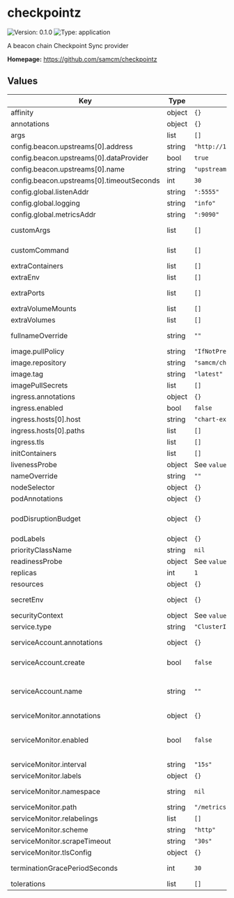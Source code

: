 
# checkpointz

![Version: 0.1.0](https://img.shields.io/badge/Version-0.1.0-informational?style=flat-square) ![Type: application](https://img.shields.io/badge/Type-application-informational?style=flat-square)

A beacon chain Checkpoint Sync provider

**Homepage:** <https://github.com/samcm/checkpointz>

## Values

| Key | Type | Default | Description |
|-----|------|---------|-------------|
| affinity | object | `{}` | Affinity configuration for pods |
| annotations | object | `{}` | Annotations for the Deployment |
| args | list | `[]` | Command arguments |
| config.beacon.upstreams[0].address | string | `"http://192.168.0.100:5052"` |  |
| config.beacon.upstreams[0].dataProvider | bool | `true` |  |
| config.beacon.upstreams[0].name | string | `"upstream1"` |  |
| config.beacon.upstreams[0].timeoutSeconds | int | `30` |  |
| config.global.listenAddr | string | `":5555"` |  |
| config.global.logging | string | `"info"` |  |
| config.global.metricsAddr | string | `":9090"` |  |
| customArgs | list | `[]` | Custom args for the checkpointz container |
| customCommand | list | `[]` | Command replacement for the checkpointz container |
| extraContainers | list | `[]` | Additional containers |
| extraEnv | list | `[]` | Additional env variables |
| extraPorts | list | `[]` | Additional ports. Useful when using extraContainers |
| extraVolumeMounts | list | `[]` | Additional volume mounts |
| extraVolumes | list | `[]` | Additional volumes |
| fullnameOverride | string | `""` | Overrides the chart's computed fullname |
| image.pullPolicy | string | `"IfNotPresent"` | checkpointz container pull policy |
| image.repository | string | `"samcm/checkpointz"` | checkpointz container image repository |
| image.tag | string | `"latest"` | checkpointz container image tag |
| imagePullSecrets | list | `[]` | Image pull secrets for Docker images |
| ingress.annotations | object | `{}` | Annotations for Ingress |
| ingress.enabled | bool | `false` | Ingress resource for the HTTP API |
| ingress.hosts[0].host | string | `"chart-example.local"` |  |
| ingress.hosts[0].paths | list | `[]` |  |
| ingress.tls | list | `[]` | Ingress TLS |
| initContainers | list | `[]` | Additional init containers |
| livenessProbe | object | See `values.yaml` | Liveness probe |
| nameOverride | string | `""` | Overrides the chart's name |
| nodeSelector | object | `{}` | Node selector for pods |
| podAnnotations | object | `{}` | Pod annotations |
| podDisruptionBudget | object | `{}` | Define the PodDisruptionBudget spec If not set then a PodDisruptionBudget will not be created |
| podLabels | object | `{}` | Pod labels |
| priorityClassName | string | `nil` | Pod priority class |
| readinessProbe | object | See `values.yaml` | Readiness probe |
| replicas | int | `1` | Number of replicas |
| resources | object | `{}` | Resource requests and limits |
| secretEnv | object | `{}` | Secret env variables injected via a created secret |
| securityContext | object | See `values.yaml` | The security context for pods |
| service.type | string | `"ClusterIP"` | Service type |
| serviceAccount.annotations | object | `{}` | Annotations to add to the service account |
| serviceAccount.create | bool | `false` | Specifies whether a service account should be created |
| serviceAccount.name | string | `""` | The name of the service account to use. If not set and create is true, a name is generated using the fullname template |
| serviceMonitor.annotations | object | `{}` | Additional ServiceMonitor annotations |
| serviceMonitor.enabled | bool | `false` | If true, a ServiceMonitor CRD is created for a prometheus operator https://github.com/coreos/prometheus-operator |
| serviceMonitor.interval | string | `"15s"` | ServiceMonitor scrape interval |
| serviceMonitor.labels | object | `{}` | Additional ServiceMonitor labels |
| serviceMonitor.namespace | string | `nil` | Alternative namespace for ServiceMonitor |
| serviceMonitor.path | string | `"/metrics"` | Path to scrape |
| serviceMonitor.relabelings | list | `[]` | ServiceMonitor relabelings |
| serviceMonitor.scheme | string | `"http"` | ServiceMonitor scheme |
| serviceMonitor.scrapeTimeout | string | `"30s"` | ServiceMonitor scrape timeout |
| serviceMonitor.tlsConfig | object | `{}` | ServiceMonitor TLS configuration |
| terminationGracePeriodSeconds | int | `30` | How long to wait until the pod is forcefully terminated |
| tolerations | list | `[]` | Tolerations for pods |
